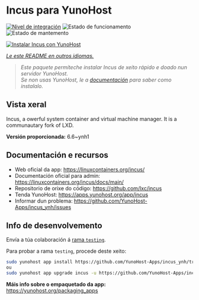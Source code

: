 <!--
NOTA: Este README foi creado automáticamente por <https://github.com/YunoHost/apps/tree/master/tools/readme_generator>
NON debe editarse manualmente.
-->

# Incus para YunoHost

[![Nivel de integración](https://apps.yunohost.org/badge/integration/incus)](https://ci-apps.yunohost.org/ci/apps/incus/)
![Estado de funcionamento](https://apps.yunohost.org/badge/state/incus)
![Estado de mantemento](https://apps.yunohost.org/badge/maintained/incus)

[![Instalar Incus con YunoHost](https://install-app.yunohost.org/install-with-yunohost.svg)](https://install-app.yunohost.org/?app=incus)

*[Le este README en outros idiomas.](./ALL_README.md)*

> *Este paquete permíteche instalar Incus de xeito rápido e doado nun servidor YunoHost.*  
> *Se non usas YunoHost, le a [documentación](https://yunohost.org/install) para saber como instalalo.*

## Vista xeral

Incus, a owerful system container and virtual machine manager. It is a communautary fork of LXD.


**Versión proporcionada:** 6.6~ynh1
## Documentación e recursos

- Web oficial da app: <https://linuxcontainers.org/incus/>
- Documentación oficial para admin: <https://linuxcontainers.org/incus/docs/main/>
- Repositorio de orixe do código: <https://github.com/lxc/incus>
- Tenda YunoHost: <https://apps.yunohost.org/app/incus>
- Informar dun problema: <https://github.com/YunoHost-Apps/incus_ynh/issues>

## Info de desenvolvemento

Envía a túa colaboración á [rama `testing`](https://github.com/YunoHost-Apps/incus_ynh/tree/testing).

Para probar a rama `testing`, procede deste xeito:

```bash
sudo yunohost app install https://github.com/YunoHost-Apps/incus_ynh/tree/testing --debug
ou
sudo yunohost app upgrade incus -u https://github.com/YunoHost-Apps/incus_ynh/tree/testing --debug
```

**Máis info sobre o empaquetado da app:** <https://yunohost.org/packaging_apps>
